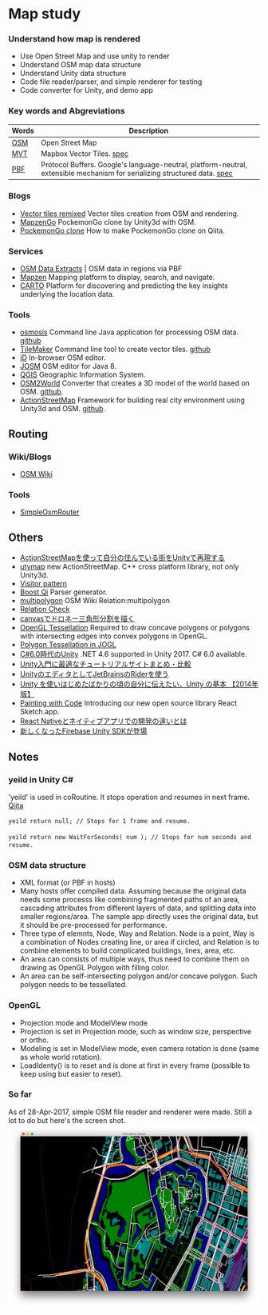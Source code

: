 Map study
=========

### Understand how map is rendered
- Use Open Street Map and use unity to render
- Understand OSM map data structure
- Understand Unity data structure
- Code file reader/parser, and simple renderer for testing
- Code converter for Unity, and demo app

### Key words and Abgreviations
Words|Description
-----|-----------
[OSM](http://www.openstreetmap.org) | Open Street Map
[MVT](https://www.mapbox.com/vector-tiles/) | Mapbox Vector Tiles. [spec](https://www.mapbox.com/vector-tiles/specification/)
[PBF](https://developers.google.com/protocol-buffers/?hl=en) | Protocol Buffers. Google's language-neutral, platform-neutral, extensible mechanism for serializing structured data. [spec](https://developers.google.com/protocol-buffers/docs/encoding)

### Blogs
- [Vector tiles remixed](http://gdunlop.github.io/Vector-tiles-remixed/) Vector tiles creation from OSM and rendering.
- [MapzenGo](http://barankahyaoglu.com/dev/category/unity3d/) PockemonGo clone by Unity3d with OSM.
- [PockemonGo clone](http://qiita.com/JunSuzukiJapan/items/de3ffc2ab490bd21a09a) How to make PockemonGo clone on Qiita.

### Services
- [OSM Data Extracts](http://download.geofabrik.de) | OSM data in regions via PBF
- [Mapzen](https://mapzen.com) Mapping platform to display, search, and navigate.
- [CARTO](https://carto.com) Platform for discovering and predicting the key insights underlying the location data.

### Tools
- [osmosis](http://wiki.openstreetmap.org/wiki/Osmosis) Command line Java application for processing OSM data. [github](https://github.com/openstreetmap/osmosis)
- [TileMaker](http://blog.systemed.net/post/13) Command line tool to create vector tiles. [github](https://github.com/systemed/tilemaker)
- [iD](https://www.openstreetmap.org/edit?editor=id) In-browser OSM editor.
- [JOSM](https://josm.openstreetmap.de) OSM editor for Java 8.
- [QGIS](http://www.qgis.org/en/site/) Geographic Information System.
- [OSM2World](http://wiki.openstreetmap.org/wiki/OSM2World) Converter that creates a 3D model of the world based on OSM. [github](https://github.com/tordanik/OSM2World).
- [ActionStreetMap](https://actionstreetmap.github.io/demo/) Framework for building real city environment using Unity3d and OSM. [github](https://github.com/ActionStreetMap/demo).



## Routing
### Wiki/Blogs
- [OSM Wiki](http://wiki.openstreetmap.org/wiki/Routing)

### Tools
- [SimpleOsmRouter](git@github.com:F6F/SimpleOsmRouter.git)


## Others
- [ActionStreetMapを使って自分の住んでいる街をUnityで再現する](http://lanius.hatenablog.jp/entry/2014/11/27/221607)
- [utymap](https://github.com/reinterpretcat/utymap) new ActionStreetMap. C++ cross platform library, not only Unity3d.
- [Visitor pattern](http://www.techscore.com/tech/DesignPattern/Visitor.html/)
- [Boost Qi](https://boostjp.github.io/tips/parser.html) Parser generator.
- [multipolygon](http://wiki.openstreetmap.org/wiki/Relation:multipolygon) OSM Wiki Relation:multipolygon
- [Relation Check](http://wiki.openstreetmap.org/wiki/Relation_Check)
- [canvasでドロネー三角形分割を描く](http://blog.webcreativepark.net/2015/10/22-060729.html)
- [OpenGL Tessellation](http://www.songho.ca/opengl/gl_tessellation.html) Required to draw concave polygons or polygons with intersecting edges into convex polygons in OpenGL.
- [Polygon Tessellation in JOGL](https://www.java-tips.org/other-api-tips-100035/112-jogl/1666-polygon-tessellation-in-jogl.html)
- [C#6.0時代のUnity](http://qiita.com/divideby_zero/items/71a38acdbaa55e88e2d9) .NET 4.6 supported in Unity 2017. C# 6.0 available.
- [Unity入門に最適なチュートリアルサイトまとめ・比較](https://mayonez.jp/805)
- [UnityのエディタとしてJetBrainsのRiderを使う](http://mizoguche.info/2016/09/rider_with_unity/)
- [Unity を使いはじめたばかりの頃の自分に伝えたい、Unity の基本 【2014年版】](http://d.hatena.ne.jp/komiyak/20141216/1418760578)
- [Painting with Code](http://airbnb.design/painting-with-code/) Introducing our new open source library React Sketch.app.
- [React Nativeとネイティブアプリでの開発の違いとは](https://techacademy.jp/magazine/11652)
- [新しくなったFirebase Unity SDKが登場](https://pigbo.co/新しくなったfirebase-unity-sdkが登場-29d71370dcc8)

## Notes
### yeild in Unity C#
'yeild' is used in coRoutine. It stops operation and resumes in next frame. [Qiita](http://qiita.com/kazz4423/items/73219068684e87adc87d)
```
yeild return null; // Stops for 1 frame and resume.

yeild return new WaitForSeconds( num ); // Stops for num seconds and resume.
```

### OSM data structure
- XML format (or PBF in hosts)
- Many hosts offer compiled data. Assuming because the original data needs some processs like combining fragmented paths of an area, cascading attributes from different layers of data, and splitting data into smaller regions/area. The sample app directly uses the original data, but it should be pre-processed for performance.
- Three type of elemnts, Node, Way and Relation. Node is a point, Way is a combination of Nodes creating line, or area if circled, and Relation is to combine elements to build complicated buildings, lines, area, etc.
- An area can consists of multiple ways, thus need to combine them on drawing as OpenGL Polygon with filling color.
- An area can be self-intersecting polygon and/or concave polygon. Such polygon needs to be tessellated.

### OpenGL
- Projection mode and ModelView mode
- Projection is set in Projection mode, such as window size, perspective or ortho.
- Modeling is set in ModelView mode, even camera rotation is done (same as whole world rotation).
- LoadIdenty() is to reset and is done at first in every frame (possible to keep using but easier to reset).

### So far
As of 28-Apr-2017, simple OSM file reader and renderer were made. Still a lot to do but here's the screen shot.
![simple reader&renderer](https://raw.githubusercontent.com/unkei/myosm/master/ScreenShot_tokyo_osm.png)

